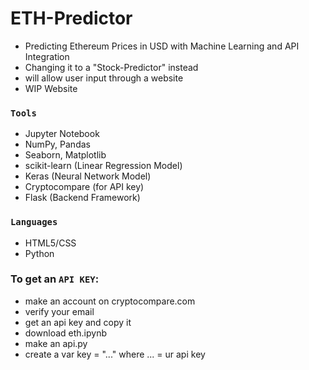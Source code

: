 # ETH-Predictor
- Predicting Ethereum Prices in USD with Machine Learning and API Integration
- Changing it to a "Stock-Predictor" instead
- will allow user input through a website
- WIP Website

### ```Tools``` ###
- Jupyter Notebook
- NumPy, Pandas
- Seaborn, Matplotlib
- scikit-learn (Linear Regression Model)
- Keras (Neural Network Model)
- Cryptocompare (for API key)
- Flask (Backend Framework)

### ```Languages``` ###
- HTML5/CSS
- Python

### To get an ```API KEY```:
  - make an account on cryptocompare.com
  - verify your email
  - get an api key and copy it
  - download eth.ipynb
  - make an api.py
  - create a var key = "..." where ... = ur api key
